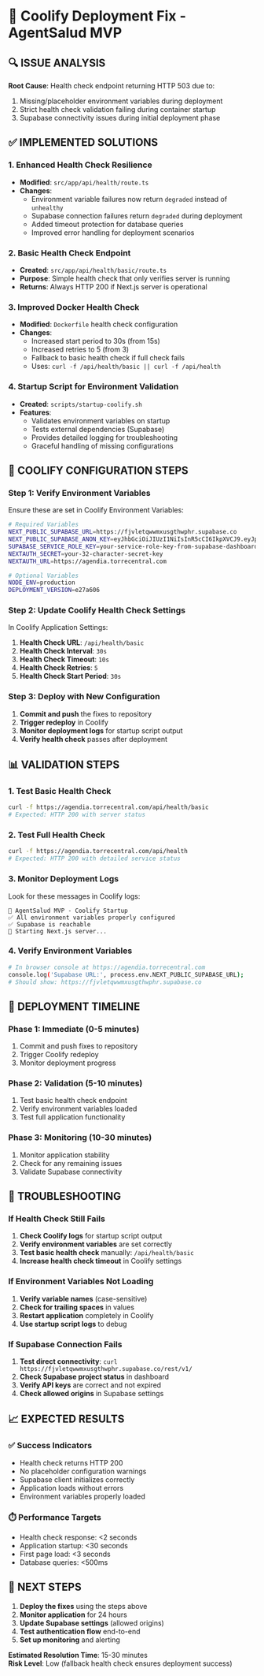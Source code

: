 # 🚀 Coolify Deployment Fix - AgentSalud MVP

## **🔍 ISSUE ANALYSIS**

**Root Cause**: Health check endpoint returning HTTP 503 due to:
1. Missing/placeholder environment variables during deployment
2. Strict health check validation failing during container startup
3. Supabase connectivity issues during initial deployment phase

## **✅ IMPLEMENTED SOLUTIONS**

### **1. Enhanced Health Check Resilience**
- **Modified**: `src/app/api/health/route.ts`
- **Changes**: 
  - Environment variable failures now return `degraded` instead of `unhealthy`
  - Supabase connection failures return `degraded` during deployment
  - Added timeout protection for database queries
  - Improved error handling for deployment scenarios

### **2. Basic Health Check Endpoint**
- **Created**: `src/app/api/health/basic/route.ts`
- **Purpose**: Simple health check that only verifies server is running
- **Returns**: Always HTTP 200 if Next.js server is operational

### **3. Improved Docker Health Check**
- **Modified**: `Dockerfile` health check configuration
- **Changes**:
  - Increased start period to 30s (from 15s)
  - Increased retries to 5 (from 3)
  - Fallback to basic health check if full check fails
  - Uses: `curl -f /api/health/basic || curl -f /api/health`

### **4. Startup Script for Environment Validation**
- **Created**: `scripts/startup-coolify.sh`
- **Features**:
  - Validates environment variables on startup
  - Tests external dependencies (Supabase)
  - Provides detailed logging for troubleshooting
  - Graceful handling of missing configurations

## **🔧 COOLIFY CONFIGURATION STEPS**

### **Step 1: Verify Environment Variables**
Ensure these are set in Coolify Environment Variables:

```bash
# Required Variables
NEXT_PUBLIC_SUPABASE_URL=https://fjvletqwwmxusgthwphr.supabase.co
NEXT_PUBLIC_SUPABASE_ANON_KEY=eyJhbGciOiJIUzI1NiIsInR5cCI6IkpXVCJ9.eyJpc3MiOiJzdXBhYmFzZSIsInJlZiI6ImZqdmxldHF3d214dXNndGh3cGhyIiwicm9sZSI6ImFub24iLCJpYXQiOjE3NDgyMDc2MDAsImV4cCI6MjA2Mzc4MzYwMH0.TiU8DGo9kihikfmlk1drLs57tNuOrm_Pgq80yzsWytc
SUPABASE_SERVICE_ROLE_KEY=your-service-role-key-from-supabase-dashboard
NEXTAUTH_SECRET=your-32-character-secret-key
NEXTAUTH_URL=https://agendia.torrecentral.com

# Optional Variables
NODE_ENV=production
DEPLOYMENT_VERSION=e27a606
```

### **Step 2: Update Coolify Health Check Settings**
In Coolify Application Settings:

1. **Health Check URL**: `/api/health/basic`
2. **Health Check Interval**: `30s`
3. **Health Check Timeout**: `10s`
4. **Health Check Retries**: `5`
5. **Health Check Start Period**: `30s`

### **Step 3: Deploy with New Configuration**
1. **Commit and push** the fixes to repository
2. **Trigger redeploy** in Coolify
3. **Monitor deployment logs** for startup script output
4. **Verify health check** passes after deployment

## **📊 VALIDATION STEPS**

### **1. Test Basic Health Check**
```bash
curl -f https://agendia.torrecentral.com/api/health/basic
# Expected: HTTP 200 with server status
```

### **2. Test Full Health Check**
```bash
curl -f https://agendia.torrecentral.com/api/health
# Expected: HTTP 200 with detailed service status
```

### **3. Monitor Deployment Logs**
Look for these messages in Coolify logs:
```
🚀 AgentSalud MVP - Coolify Startup
✅ All environment variables properly configured
✅ Supabase is reachable
🎯 Starting Next.js server...
```

### **4. Verify Environment Variables**
```bash
# In browser console at https://agendia.torrecentral.com
console.log('Supabase URL:', process.env.NEXT_PUBLIC_SUPABASE_URL);
# Should show: https://fjvletqwwmxusgthwphr.supabase.co
```

## **🔄 DEPLOYMENT TIMELINE**

### **Phase 1: Immediate (0-5 minutes)**
1. Commit and push fixes to repository
2. Trigger Coolify redeploy
3. Monitor deployment progress

### **Phase 2: Validation (5-10 minutes)**
1. Test basic health check endpoint
2. Verify environment variables loaded
3. Test full application functionality

### **Phase 3: Monitoring (10-30 minutes)**
1. Monitor application stability
2. Check for any remaining issues
3. Validate Supabase connectivity

## **🚨 TROUBLESHOOTING**

### **If Health Check Still Fails**
1. **Check Coolify logs** for startup script output
2. **Verify environment variables** are set correctly
3. **Test basic health check** manually: `/api/health/basic`
4. **Increase health check timeout** in Coolify settings

### **If Environment Variables Not Loading**
1. **Verify variable names** (case-sensitive)
2. **Check for trailing spaces** in values
3. **Restart application** completely in Coolify
4. **Use startup script logs** to debug

### **If Supabase Connection Fails**
1. **Test direct connectivity**: `curl https://fjvletqwwmxusgthwphr.supabase.co/rest/v1/`
2. **Check Supabase project status** in dashboard
3. **Verify API keys** are correct and not expired
4. **Check allowed origins** in Supabase settings

## **📈 EXPECTED RESULTS**

### **✅ Success Indicators**
- Health check returns HTTP 200
- No placeholder configuration warnings
- Supabase client initializes correctly
- Application loads without errors
- Environment variables properly loaded

### **⏱️ Performance Targets**
- Health check response: <2 seconds
- Application startup: <30 seconds
- First page load: <3 seconds
- Database queries: <500ms

## **🎯 NEXT STEPS**

1. **Deploy the fixes** using the steps above
2. **Monitor application** for 24 hours
3. **Update Supabase settings** (allowed origins)
4. **Test authentication flow** end-to-end
5. **Set up monitoring** and alerting

**Estimated Resolution Time**: 15-30 minutes  
**Risk Level**: Low (fallback health check ensures deployment success)
